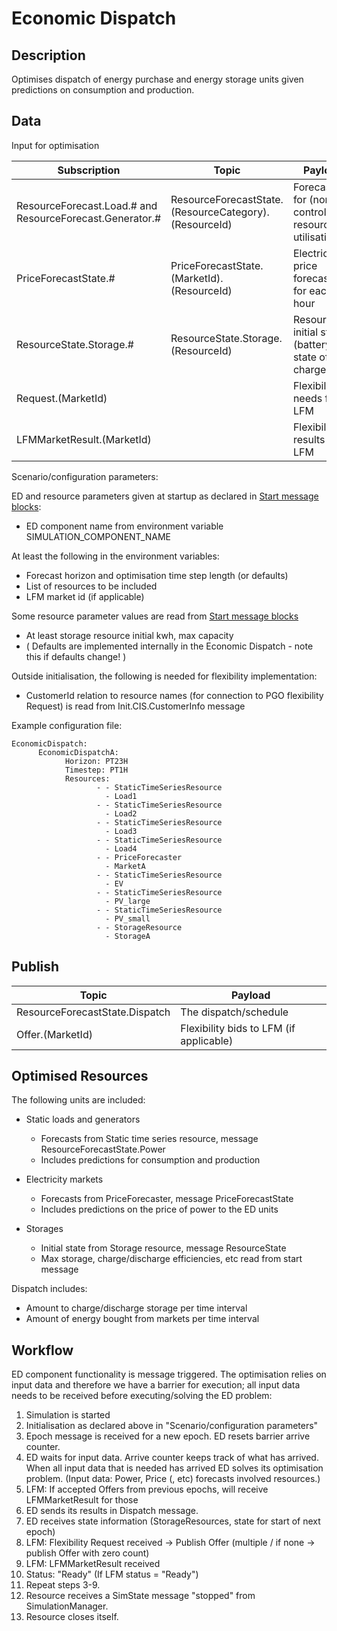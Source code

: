 # Economic Dispatch

## Description

Optimises dispatch of energy purchase and energy storage units given predictions on consumption and production.

## Data

Input for optimisation

| Subscription | Topic | Payload |
| --- | --- | --- |
| ResourceForecast.Load.# and ResourceForecast.Generator.# | ResourceForecastState.(ResourceCategory).(ResourceId) | Forecasts for (non-controllable) resource utilisation |
| PriceForecastState.# | PriceForecastState.(MarketId).(ResourceId) | Electricity price forecasts for each hour |
| ResourceState.Storage.# | ResourceState.Storage.(ResourceId) | Resource initial state (battery state of charge) |
| Request.(MarketId) |  | Flexibility needs from LFM |
| LFMMarketResult.(MarketId) | | Flexibility results from LFM |

Scenario/configuration parameters:

ED and resource parameters given at startup as declared in [Start message blocks](energy_msg-startmessageblocks.md):

- ED component name from environment variable SIMULATION_COMPONENT_NAME

At least the following in the environment variables:

- Forecast horizon and optimisation time step length (or defaults)
- List of resources to be included
- LFM market id (if applicable)

Some resource parameter values are read from [Start message blocks](energy_msg-startmessageblocks.md)

- At least storage resource initial kwh, max capacity
- ( Defaults are implemented internally in the Economic Dispatch - note this if defaults change! )

Outside initialisation, the following is needed for flexibility implementation:

- CustomerId relation to resource names (for connection to PGO flexibility Request) is read from Init.CIS.CustomerInfo message

Example configuration file:

```nohighlight
EconomicDispatch: 
      EconomicDispatchA:
            Horizon: PT23H
            Timestep: PT1H
            Resources:
                   - - StaticTimeSeriesResource
                     - Load1
                   - - StaticTimeSeriesResource
                     - Load2
                   - - StaticTimeSeriesResource
                     - Load3
                   - - StaticTimeSeriesResource
                     - Load4
                   - - PriceForecaster
                     - MarketA
                   - - StaticTimeSeriesResource
                     - EV
                   - - StaticTimeSeriesResource
                     - PV_large
                   - - StaticTimeSeriesResource
                     - PV_small
                   - - StorageResource
                     - StorageA
```

## Publish

| Topic | Payload |
| --- | --- |
| ResourceForecastState.Dispatch | The dispatch/schedule |
| Offer.(MarketId) | Flexibility bids to LFM (if applicable) |

## Optimised Resources

The following units are included:

- Static loads and generators

  - Forecasts from Static time series resource, message ResourceForecastState.Power
  - Includes predictions for consumption and production
- Electricity markets

  - Forecasts from PriceForecaster, message PriceForecastState
  - Includes predictions on the price of power to the ED units
- Storages

  - Initial state from Storage resource, message ResourceState
  - Max storage, charge/discharge efficiencies, etc read from start message

Dispatch includes:

- Amount to charge/discharge storage per time interval
- Amount of energy bought from markets per time interval

## Workflow

ED component functionality is message triggered. The optimisation relies on input data and therefore we have a barrier for execution; all input data needs to be received before executing/solving the ED problem:

1. Simulation is started
2. Initialisation as declared above in "Scenario/configuration parameters"
3. Epoch message is received for a new epoch. ED resets barrier arrive counter.
4. ED waits for input data. Arrive counter keeps track of what has arrived. When all input data that is needed has arrived ED solves its optimisation problem. (Input data: Power, Price (, etc) forecasts involved resources.)
5. LFM: If accepted Offers from previous epochs, will receive LFMMarketResult for those
6. ED sends its results in Dispatch message.
7. ED receives state information (StorageResources, state for start of next epoch)
8. LFM: Flexibility Request received → Publish Offer (multiple / if none → publish Offer with zero count)
9. LFM: LFMMarketResult received
10. Status: "Ready"        (If LFM status = "Ready")
11. Repeat steps 3-9.
12. Resource receives a SimState message "stopped" from SimulationManager.
13. Resource closes itself.